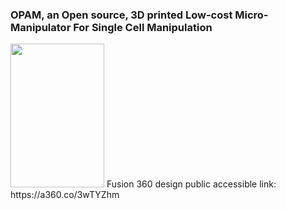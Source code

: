 ### OPAM, an Open source, 3D printed Low-cost Micro-Manipulator For Single Cell Manipulation
<img src="https://i.imgur.com/9b1Pkgj.png" width="150" height="230">
Fusion 360 design public accessible link: https://a360.co/3wTYZhm
